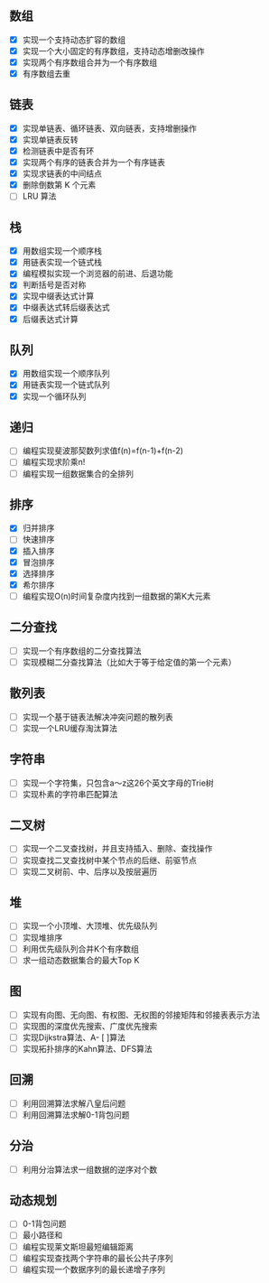 ## 数组

- [x] 实现一个支持动态扩容的数组
- [x] 实现一个大小固定的有序数组，支持动态增删改操作
- [x] 实现两个有序数组合并为一个有序数组
- [x] 有序数组去重

## 链表

- [x] 实现单链表、循环链表、双向链表，支持增删操作
- [x] 实现单链表反转
- [x] 检测链表中是否有环  
- [x] 实现两个有序的链表合并为一个有序链表
- [x] 实现求链表的中间结点
- [x] 删除倒数第 K 个元素
- [ ] LRU 算法

## 栈
- [x] 用数组实现一个顺序栈
- [x] 用链表实现一个链式栈
- [x] 编程模拟实现一个浏览器的前进、后退功能
- [x] 判断括号是否对称
- [x] 实现中缀表达式计算 
- [x] 中缀表达式转后缀表达式
- [x] 后缀表达式计算

## 队列
- [x] 用数组实现一个顺序队列
- [x] 用链表实现一个链式队列
- [x] 实现一个循环队列

## 递归
- [ ] 编程实现斐波那契数列求值f(n)=f(n-1)+f(n-2)
- [ ] 编程实现求阶乘n!
- [ ] 编程实现一组数据集合的全排列

## 排序
- [x] 归并排序
- [ ] 快速排序
- [x] 插入排序
- [x] 冒泡排序
- [x] 选择排序
- [x] 希尔排序
- [ ] 编程实现O(n)时间复杂度内找到一组数据的第K大元素

## 二分查找
- [ ] 实现一个有序数组的二分查找算法
- [ ] 实现模糊二分查找算法（比如大于等于给定值的第一个元素）

## 散列表
- [ ] 实现一个基于链表法解决冲突问题的散列表
- [ ] 实现一个LRU缓存淘汰算法

## 字符串
- [ ] 实现一个字符集，只包含a～z这26个英文字母的Trie树
- [ ] 实现朴素的字符串匹配算法

## 二叉树
- [ ] 实现一个二叉查找树，并且支持插入、删除、查找操作
- [ ] 实现查找二叉查找树中某个节点的后继、前驱节点
- [ ] 实现二叉树前、中、后序以及按层遍历

## 堆
- [ ] 实现一个小顶堆、大顶堆、优先级队列
- [ ] 实现堆排序
- [ ] 利用优先级队列合并K个有序数组
- [ ] 求一组动态数据集合的最大Top K

## 图
- [ ] 实现有向图、无向图、有权图、无权图的邻接矩阵和邻接表表示方法
- [ ] 实现图的深度优先搜索、广度优先搜索
- [ ] 实现Dijkstra算法、A- [ ]算法
- [ ] 实现拓扑排序的Kahn算法、DFS算法

## 回溯
- [ ] 利用回溯算法求解八皇后问题
- [ ] 利用回溯算法求解0-1背包问题

## 分治
- [ ] 利用分治算法求一组数据的逆序对个数

## 动态规划
- [ ] 0-1背包问题
- [ ] 最小路径和
- [ ] 编程实现莱文斯坦最短编辑距离
- [ ] 编程实现查找两个字符串的最长公共子序列
- [ ] 编程实现一个数据序列的最长递增子序列
